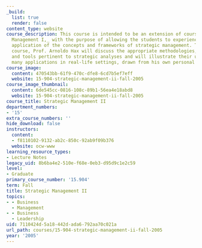 ```yaml
---
_build:
  list: true
  render: false
content_type: website
course_description: This course is intended to be an extension of course _15.902 Strategic
  Management I,_ with the purpose of allowing the students to experience an in-depth
  application of the concepts and frameworks of strategic management. Throughout the
  course, Prof. Arnoldo Hax will discuss the appropriate methodologies, concepts,
  and tools pertinent to strategic analyses and will illustrate their use by discussing
  many applications in real-life settings, drawn from his own personal experiences.
course_image:
  content: 470543bb-61f9-470c-dfe8-6cd7b5ef7eff
  website: 15-904-strategic-management-ii-fall-2005
course_image_thumbnail:
  content: 6de545cc-0816-108c-89b1-56ea4e18abd8
  website: 15-904-strategic-management-ii-fall-2005
course_title: Strategic Management II
department_numbers:
- '15'
extra_course_numbers: ''
hide_download: false
instructors:
  content:
  - f8110102-9132-ab2c-850c-92ab9f09b376
  website: ocw-www
learning_resource_types:
- Lecture Notes
legacy_uid: 8b6ba4e2-510e-f68e-0eb3-d95d9c1e2c59
level:
- Graduate
primary_course_number: '15.904'
term: Fall
title: Strategic Management II
topics:
- - Business
  - Management
- - Business
  - Leadership
uid: 7110424d-5a18-442d-ada6-792aa70c021a
url_path: courses/15-904-strategic-management-ii-fall-2005
year: '2005'
---
```

